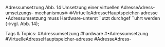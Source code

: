 Adressumsetzung
Abb. 14 Umsetzung einer virtuellen AdresseAdress-
umsetzungs-
mechanismus✲ ✲VirtuelleAdresseHauptspeicher-adresse
•Adressumsetzung muss Hardware-unterst ¨utzt durchgef ¨uhrt werden (→vgl. Abb. 14);

   Tags & Topics:
   #Adressumsetzung
   #hardware
   #•Adressumsetzung
   #VirtuelleAdresseHauptspeicher-adresse
   #AdresseAdress-